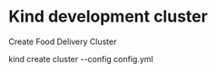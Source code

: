 
# Kind development cluster

Create Food Delivery Cluster

kind create cluster --config config.yml

